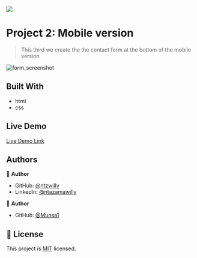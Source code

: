 ![](https://img.shields.io/badge/Microverse-blueviolet)

# Project 2: Mobile version

> This third we create the the contact form at the bottom of the mobile version

![form_screenshot](https://user-images.githubusercontent.com/9049260/121239480-95942e80-c899-11eb-83c2-8489ef9c45ea.png)


## Built With

- html
- css

## Live Demo

[Live Demo Link](https://ntzwilly.github.io/portfolio/)

## Authors

👤 **Author**

- GitHub: [@ntzwilly](https://github.com/ntzwilly)
- LinkedIn: [@ntazamawilly](https://linkedin.com/in/ntazama-willy-b676b7aa)

👤 **Author**

- GitHub: [@Munsa1](https://github.com/Munsa1)


## 📝 License

This project is [MIT](./MIT.md) licensed.